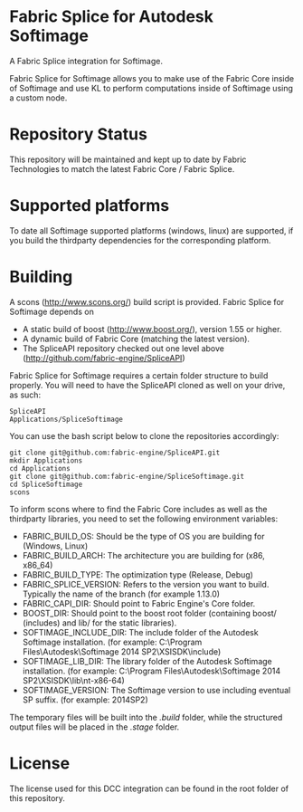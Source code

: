 Fabric Splice for Autodesk Softimage
===================================
A Fabric Splice integration for Softimage.

Fabric Splice for Softimage allows you to make use of the Fabric Core inside of Softimage and use KL to perform computations inside of Softimage using a custom node.

Repository Status
=================

This repository will be maintained and kept up to date by Fabric Technologies to match the latest Fabric Core / Fabric Splice.

Supported platforms
===================

To date all Softimage supported platforms (windows, linux) are supported, if you build the thirdparty dependencies for the corresponding platform.

Building
========

A scons (http://www.scons.org/) build script is provided. Fabric Splice for Softimage depends on
* A static build of boost (http://www.boost.org/), version 1.55 or higher.
* A dynamic build of Fabric Core (matching the latest version).
* The SpliceAPI repository checked out one level above (http://github.com/fabric-engine/SpliceAPI)

Fabric Splice for Softimage requires a certain folder structure to build properly. You will need to have the SpliceAPI cloned as well on your drive, as such:

    SpliceAPI
    Applications/SpliceSoftimage

You can use the bash script below to clone the repositories accordingly:

    git clone git@github.com:fabric-engine/SpliceAPI.git
    mkdir Applications
    cd Applications
    git clone git@github.com:fabric-engine/SpliceSoftimage.git
    cd SpliceSoftimage
    scons

To inform scons where to find the Fabric Core includes as well as the thirdparty libraries, you need to set the following environment variables:

* FABRIC_BUILD_OS: Should be the type of OS you are building for (Windows, Linux)
* FABRIC_BUILD_ARCH: The architecture you are building for (x86, x86_64)
* FABRIC_BUILD_TYPE: The optimization type (Release, Debug)
* FABRIC_SPLICE_VERSION: Refers to the version you want to build. Typically the name of the branch (for example 1.13.0)
* FABRIC_CAPI_DIR: Should point to Fabric Engine's Core folder.
* BOOST_DIR: Should point to the boost root folder (containing boost/ (includes) and lib/ for the static libraries).
* SOFTIMAGE_INCLUDE_DIR: The include folder of the Autodesk Softimage installation. (for example: C:\Program Files\Autodesk\Softimage 2014 SP2\XSISDK\include)
* SOFTIMAGE_LIB_DIR: The library folder of the Autodesk Softimage installation. (for example: C:\Program Files\Autodesk\Softimage 2014 SP2\XSISDK\lib\nt-x86-64)
* SOFTIMAGE_VERSION: The Softimage version to use including eventual SP suffix. (for example: 2014SP2)

The temporary files will be built into the *.build* folder, while the structured output files will be placed in the *.stage* folder.

License
==========

The license used for this DCC integration can be found in the root folder of this repository.
